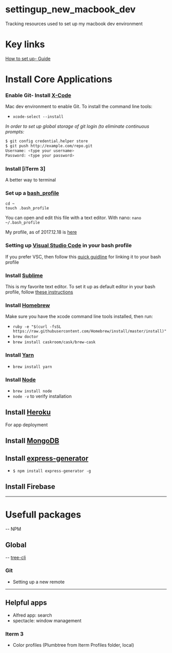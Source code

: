 # settingup_new_macbook_dev
Tracking resources used to set up my macbook dev environment

# Key links
[How to set up- Guide](https://alexw.me/2013/10/definitive-guid-to-development-mac-setup/)

# Install Core Applications

### Enable Git- Install [X-Code]() 
Mac dev environment to enable Git.  To install the command line tools:
- `xcode-select --install`

*In order to set up global storage of git login (to eliminate continuous prompts:*
```bash
$ git config credential.helper store
$ git push http://example.com/repo.git
Username: <type your username>
Password: <type your password>
```
### Install [iTerm 3]
A better way to terminal

### Set up a [bash_profile](https://redfinsolutions.com/blog/creating-bashprofile-your-mac)
```
cd ~
touch .bash_profile
```
You can open and edit this file with a text editor.  With nano:
`nano ~/.bash_profile`

My profile, as of 2017.12.18 is [here](https://gist.github.com/NeuTrix/7cf4cddd6ae7c713253acacaeb46209e/edit)

### Setting up [Visual Studio Code](https://code.visualstudio.com/docs/setup/mac) in your bash profile
If you prefer VSC, then follow this [quick guidline](https://code.visualstudio.com/docs/setup/mac) for linking it to your bash profile


### Install [Sublime](https://www.sublimetext.com/download)
This is my favorite text editor.  To set it up as default editor in your bash profile, follow [these instructions](https://stackoverflow.com/questions/16199581/open-sublime-text-from-terminal-in-macos)

### Install [Homebrew](https://www.howtogeek.com/211541/homebrew-for-os-x-easily-installs-desktop-apps-and-terminal-utilities/)
Make sure you have the xcode command line tools installed, then run:

- `ruby -e "$(curl -fsSL https://raw.githubusercontent.com/Homebrew/install/master/install)"`
- `brew doctor`
- `brew install caskroom/cask/brew-cask`

### Install [Yarn](https://yarnpkg.com/lang/en/docs/install/)
- `brew install yarn`

### Install [Node](http://blog.teamtreehouse.com/install-node-js-npm-mac)
- `brew install node`
- `node -v` to verify installation

## Install [Heroku](https://devcenter.heroku.com/articles/getting-started-with-nodejs#introduction)
For app deployment


## Install [MongoDB](https://treehouse.github.io/installation-guides/mac/mongo-mac.html)

## Install [express-generator](https://expressjs.com/en/starter/generator.html)
- `$ npm install express-generator -g`

## Install Firebase

-----------

# Usefull packages
-- NPM

## Global
-- [tree-cli](https://www.npmjs.com/package/tree-cli)


### Git
- Setting up a new remote



-------------

## Helpful apps
- Alfred app: search
- spectacle: window management

### Iterm 3
- Color profiles (Plumbtree from Iterm Profiles folder, local) <link>

